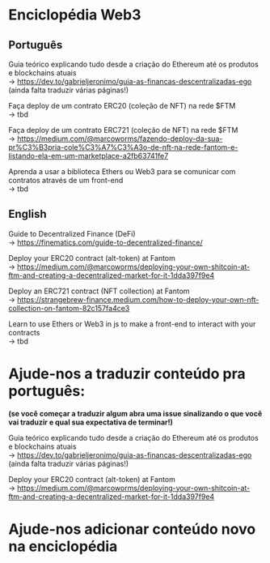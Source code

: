 
# Enciclopédia Web3

## Português

Guia teórico explicando tudo desde a criação do Ethereum até os produtos e blockchains atuais  
-> https://dev.to/gabrieljeronimo/guia-as-financas-descentralizadas-ego (ainda falta traduzir várias páginas!)

Faça deploy de um contrato ERC20 (coleção de NFT) na rede $FTM  
-> tbd

Faça deploy de um contrato ERC721 (coleção de NFT) na rede $FTM  
-> https://medium.com/@marcoworms/fazendo-deploy-da-sua-pr%C3%B3pria-cole%C3%A7%C3%A3o-de-nft-na-rede-fantom-e-listando-ela-em-um-marketplace-a2fb63741fe7

Aprenda a usar a biblioteca Ethers ou Web3 para se comunicar com contratos através de um front-end  
-> tbd

## English

Guide to Decentralized Finance (DeFi)  
-> https://finematics.com/guide-to-decentralized-finance/

Deploy your ERC20 contract (alt-token) at Fantom  
-> https://medium.com/@marcoworms/deploying-your-own-shitcoin-at-ftm-and-creating-a-decentralized-market-for-it-1dda397f9e4

Deploy an ERC721 contract (NFT collection) at Fantom  
-> https://strangebrew-finance.medium.com/how-to-deploy-your-own-nft-collection-on-fantom-82c157fa4ce3

Learn to use Ethers or Web3 in js to make a front-end to interact with your contracts  
-> tbd

# Ajude-nos a traduzir conteúdo pra português:

**(se você começar a traduzir algum abra uma issue sinalizando o que você vai traduzir e qual sua expectativa de terminar!)**

Guia teórico explicando tudo desde a criação do Ethereum até os produtos e blockchains atuais  
-> https://dev.to/gabrieljeronimo/guia-as-financas-descentralizadas-ego (ainda falta traduzir várias páginas!)

Deploy your ERC20 contract (alt-token) at Fantom  
-> https://medium.com/@marcoworms/deploying-your-own-shitcoin-at-ftm-and-creating-a-decentralized-market-for-it-1dda397f9e4

# Ajude-nos adicionar conteúdo novo na enciclopédia
